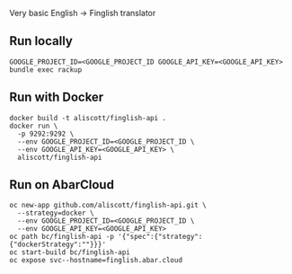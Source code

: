 Very basic English -> Finglish translator

## Run locally

```
GOOGLE_PROJECT_ID=<GOOGLE_PROJECT_ID GOOGLE_API_KEY=<GOOGLE_API_KEY> bundle exec rackup
```

## Run with Docker

```
docker build -t aliscott/finglish-api .
docker run \
  -p 9292:9292 \
  --env GOOGLE_PROJECT_ID=<GOOGLE_PROJECT_ID \
  --env GOOGLE_API_KEY=<GOOGLE_API_KEY> \
  aliscott/finglish-api
```

## Run on AbarCloud

```
oc new-app github.com/aliscott/finglish-api.git \
  --strategy=docker \
  --env GOOGLE_PROJECT_ID=<GOOGLE_PROJECT_ID \
  --env GOOGLE_API_KEY=<GOOGLE_API_KEY>
oc path bc/finglish-api -p '{"spec":{"strategy":{"dockerStrategy":""}}}'
oc start-build bc/finglish-api
oc expose svc--hostname=finglish.abar.cloud
```
